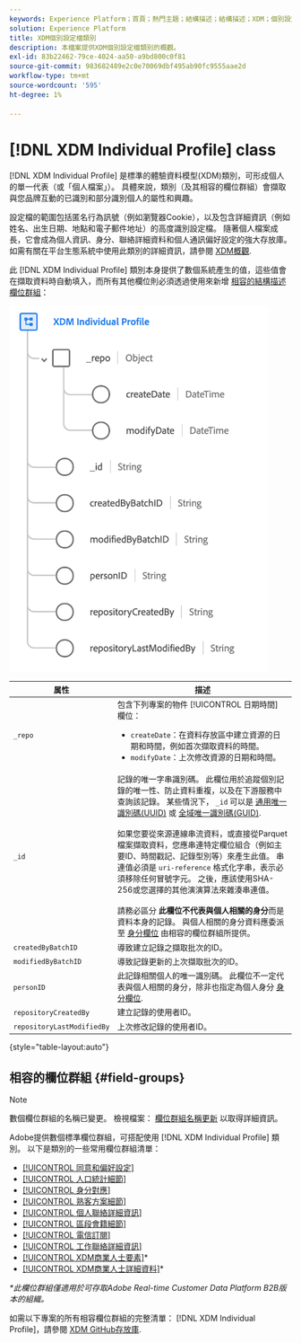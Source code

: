 ```yaml
---
keywords: Experience Platform；首頁；熱門主題；結構描述；結構描述；XDM；個別設定檔；欄位；結構描述；結構描述；identityMap；身分對應；身分對應；結構描述設計；對應；聯合結構描述；聯合
solution: Experience Platform
title: XDM個別設定檔類別
description: 本檔案提供XDM個別設定檔類別的概觀。
exl-id: 83b22462-79ce-4024-aa50-a9bd800c0f81
source-git-commit: 983682489e2c0e70069dbf495ab90fc9555aae2d
workflow-type: tm+mt
source-wordcount: '595'
ht-degree: 1%

---
```


# [!DNL XDM Individual Profile] class

[!DNL XDM Individual Profile] 是標準的體驗資料模型(XDM)類別，可形成個人的單一代表（或「個人檔案」）。 具體來說，類別（及其相容的欄位群組）會擷取與您品牌互動的已識別和部分識別個人的屬性和興趣。

設定檔的範圍包括匿名行為訊號（例如瀏覽器Cookie），以及包含詳細資訊（例如姓名、出生日期、地點和電子郵件地址）的高度識別設定檔。 隨著個人檔案成長，它會成為個人資訊、身分、聯絡詳細資料和個人通訊偏好設定的強大存放庫。 如需有關在平台生態系統中使用此類別的詳細資訊，請參閱 [XDM概觀](../home.md#data-behaviors).

此 [!DNL XDM Individual Profile] 類別本身提供了數個系統產生的值，這些值會在擷取資料時自動填入，而所有其他欄位則必須透過使用來新增 [相容的結構描述欄位群組](#field-groups)：

![](../images/classes/individual-profile.png)

| 属性 | 描述 |
| --- | --- |
| `_repo` | 包含下列專案的物件 [!UICONTROL 日期時間] 欄位： <ul><li>`createDate`：在資料存放區中建立資源的日期和時間，例如首次擷取資料的時間。</li><li>`modifyDate`：上次修改資源的日期和時間。</li></ul> |
| `_id` | 記錄的唯一字串識別碼。 此欄位用於追蹤個別記錄的唯一性、防止資料重複，以及在下游服務中查詢該記錄。 某些情況下， `_id` 可以是 [通用唯一識別碼(UUID)](https://tools.ietf.org/html/rfc4122) 或 [全域唯一識別碼(GUID)](https://docs.microsoft.com/en-us/dotnet/api/system.guid?view=net-5.0).<br><br>如果您要從來源連線串流資料，或直接從Parquet檔案擷取資料，您應串連特定欄位組合（例如主要ID、時間戳記、記錄型別等）來產生此值。 串連值必須是 `uri-reference` 格式化字串，表示必須移除任何冒號字元。 之後，應該使用SHA-256或您選擇的其他演演算法來雜湊串連值。<br><br>請務必區分 **此欄位不代表與個人相關的身分**&#x200B;而是資料本身的記錄。 與個人相關的身分資料應委派至 [身分欄位](../schema/composition.md#identity) 由相容的欄位群組所提供。 |
| `createdByBatchID` | 導致建立記錄之擷取批次的ID。 |
| `modifiedByBatchID` | 導致記錄更新的上次擷取批次的ID。 |
| `personID` | 此記錄相關個人的唯一識別碼。 此欄位不一定代表與個人相關的身分，除非也指定為個人身分 [身分欄位](../schema/composition.md#identity). |
| `repositoryCreatedBy` | 建立記錄的使用者ID。 |
| `repositoryLastModifiedBy` | 上次修改記錄的使用者ID。 |

{style="table-layout:auto"}

## 相容的欄位群組 {#field-groups}

>[!NOTE]
>
>數個欄位群組的名稱已變更。 檢視檔案： [欄位群組名稱更新](../field-groups/name-updates.md) 以取得詳細資訊。

Adobe提供數個標準欄位群組，可搭配使用 [!DNL XDM Individual Profile] 類別。 以下是類別的一些常用欄位群組清單：

* [[!UICONTROL 同意和偏好設定]](../field-groups/profile/consents.md)
* [[!UICONTROL 人口統計細節]](../field-groups/profile/demographic-details.md)
* [[!UICONTROL 身分對應]](../field-groups/profile/identitymap.md)
* [[!UICONTROL 熟客方案細節]](../field-groups/profile/loyalty-details.md)
* [[!UICONTROL 個人聯絡詳細資訊]](../field-groups/profile/personal-contact-details.md)
* [[!UICONTROL 區段會籍細節]](../field-groups/profile/segmentation.md)
* [[!UICONTROL 電信訂閱]](../field-groups/profile/telecom-subscription.md)
* [[!UICONTROL 工作聯絡詳細資訊]](../field-groups/profile/work-contact-details.md)
* [[!UICONTROL XDM商業人士要素]](../field-groups/profile/business-person-components.md)\*
* [[!UICONTROL XDM商業人士詳細資料]](../field-groups/profile/business-person-details.md)\*

*\*此欄位群組僅適用於可存取Adobe Real-time Customer Data Platform B2B版本的組織。*

如需以下專案的所有相容欄位群組的完整清單： [!DNL XDM Individual Profile]，請參閱 [XDM GitHub存放庫](https://github.com/adobe/xdm/tree/master/components/fieldgroups/profile).
